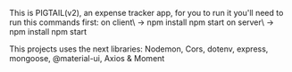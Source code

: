 This is PIGTAIL(v2), an expense tracker app, for you to run it you'll need to run this commands first:
on client\ -> npm install
npm start
on server\ -> npm install
npm start

This projects uses the next libraries:
Nodemon, Cors, dotenv, express, mongoose, @material-ui, Axios & Moment
